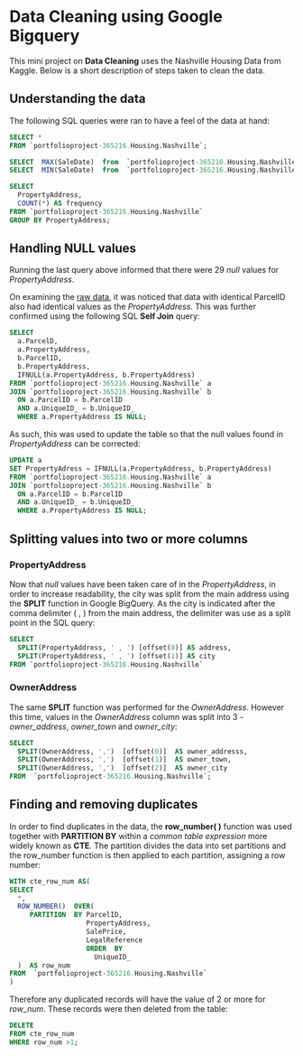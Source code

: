 # Data Cleaning using Google Bigquery
This mini project on **Data Cleaning** uses the Nashville Housing Data from Kaggle. Below is a short description of steps taken to clean the data.
## Understanding the data
The following SQL queries were ran to have a feel of the data at hand:
```sql
SELECT *
FROM `portfolioproject-365216.Housing.Nashville`;

SELECT  MAX(SaleDate)  from  `portfolioproject-365216.Housing.Nashville`;
SELECT  MIN(SaleDate)  from  `portfolioproject-365216.Housing.Nashville`;

SELECT
  PropertyAddress,
  COUNT(*) AS frequency
FROM `portfolioproject-365216.Housing.Nashville`
GROUP BY PropertyAddress;
```
## Handling NULL values
Running the last query above informed that there were 29 _null_ values for _PropertyAddress_. 

On examining the [raw data](https://github.com/leekarensl/PortfolioProjects/blob/main/Nashville%20Housing%20Data%20for%20Data%20Cleaning.xlsx), it was noticed that data with identical ParcelID also had identical values as the _PropertyAddress_. This was further confirmed using the following SQL **Self Join** query:
```sql
SELECT
  a.ParcelD,
  a.PropertyAddress,
  b.ParcelID,
  b.PropertyAddress,
  IFNULL(a.PropertyAddress, b.PropertyAddress)
FROM `portfolioproject-365216.Housing.Nashville` a
JOIN `portfolioproject-365216.Housing.Nashville` b
  ON a.ParcelID = b.ParcelID
  AND a.UniqueID_ = b.UniqueID_
  WHERE a.PropertyAddress IS NULL;
```
As such, this was used to update the table so that the null values found in _PropertyAddress_ can be corrected:
```sql
UPDATE a
SET PropertyAdress = IFNULL(a.PropertyAddress, b.PropertyAddress)
FROM `portfolioproject-365216.Housing.Nashville` a
JOIN `portfolioproject-365216.Housing.Nashville` b
  ON a.ParcelID = b.ParcelID
  AND a.UniqueID_ = b.UniqueID_
  WHERE a.PropertyAddress IS NULL;
```
## Splitting values into two or more columns
### PropertyAddress
Now that _null_ values have been taken care of in the _PropertyAddress_, in order to increase readability, the city was split from the main address using the **SPLIT** function in Google BigQuery. As the city is indicated after the comma delimiter ( , ) from the main address, the delimiter was use as a split point in the SQL query:
```sql
SELECT
  SPLIT(PropertyAddress, ' , ') [offset(0)] AS address,
  SPLIT(PropertyAddress, ' , ') [offset(1)] AS city
FROM `portfolioproject-365216.Housing.Nashville`
```
 ### OwnerAddress
 The same **SPLIT** function was performed for the _OwnerAddress_. However this time, values in the _OwnerAddress_ column was split into 3 - _owner_address_, _owner_town_ and _owner_city_:
```sql
SELECT
  SPLIT(OwnerAddress, ',')  [offset(0)]  AS owner_addresss,
  SPLIT(OwnerAddress, ',')  [offset(1)]  AS owner_town,
  SPLIT(OwnerAddress, ',')  [offset(2)]  AS owner_city
FROM  `portfolioproject-365216.Housing.Nashville`;
```
## Finding and removing duplicates
In order to find duplicates in the data, the **row_number( )** function was used together with **PARTITION BY** within a _common table expression_ more widely known as **CTE**. The partition divides the data into set partitions and the row_number function is then applied to each partition, assigning a row number:
```sql
WITH cte_row_num AS(
SELECT
  *,
  ROW_NUMBER()  OVER(
     PARTITION  BY ParcelID,
				   PropertyAddress,
				   SalePrice,
				   LegalReference
				   ORDER  BY
					 UniqueID_
  )  AS row_num
FROM  `portfolioproject-365216.Housing.Nashville`
)
```
Therefore any duplicated records will have the value of 2 or more for _row_num_. These records were then deleted from the table:
```sql
DELETE
FROM cte_row_num
WHERE row_num >1;
```
